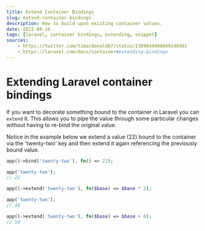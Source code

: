```yaml
---
title: Extend Container Bindings
slug: extend-container-bindings
description: How to build upon existing container values.
date: 2022-08-16
tags: [laravel, container bindings, extending, snippet]
sources:
    - https://twitter.com/timacdonald87/status/1309044900869140481
    - https://laravel.com/docs/container#extending-bindings
---
```


# Extending Laravel container bindings

If you want to decorate something bound to the container in Laravel you can `extend` it. This allows you to pipe the value through some particular changes without having to re-bind the original value.

Notice in the example below we extend a value (22) bound to the container via the 'twenty-two' key and then extend it again referencing the previously bound value.

```php
app()->bind('twenty-two'), fn() => 22);

app('twenty-two');
// 22

app()->extend('twenty-two'), fn($base) => $base * 2);

app('twenty-two');
// 44

app()->extend('twenty-two'), fn($base) => $base + 6);
// 50
```